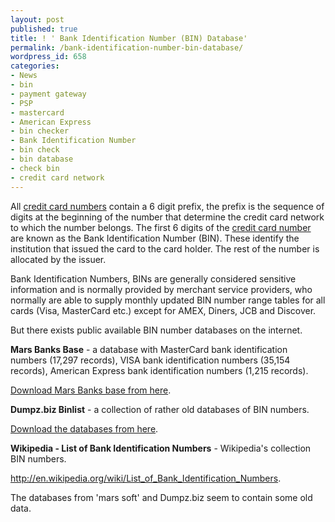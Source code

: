 ```yaml
---
layout: post
published: true
title: ! ' Bank Identification Number (BIN) Database'
permalink: /bank-identification-number-bin-database/
wordpress_id: 658
categories:
- News
- bin
- payment gateway
- PSP
- mastercard
- American Express
- bin checker
- Bank Identification Number
- bin check
- bin database
- check bin
- credit card network
---
```



All <a href="http://en.wikipedia.org/wiki/Credit_card_number">credit card numbers</a> contain a 6 digit prefix, the prefix is the sequence of digits at the beginning of the number that determine the credit card network to which the number belongs. The first 6 digits of the <a href="http://en.wikipedia.org/wiki/Credit_card_number">credit card number</a> are known as the Bank Identification Number (BIN). These identify the institution that issued the card to the card holder. The rest of the number is allocated by the issuer.

Bank Identification Numbers, BINs are generally considered sensitive information and is normally provided by merchant service providers, who normally are able to supply monthly updated BIN number range tables for all cards (Visa, MasterCard etc.)  except for AMEX, Diners, JCB and Discover.

But there exists public available BIN number databases on the internet.

<strong>Mars Banks Base</strong> - a database with MasterCard bank identification numbers (17,297 records), VISA bank identification numbers (35,154 records), American Express bank identification numbers (1,215 records).

<a href="http://www.mars-soft.net/banksbase.htm">Download Mars Banks base from here</a>.

<strong>Dumpz.biz Binlist</strong> - a collection of rather old databases of BIN numbers.

<a href="http://ww34.dumpz.biz/binlist.html">Download the databases from here</a>.

<strong>Wikipedia - List of Bank Identification Numbers</strong> - Wikipedia's collection BIN numbers.

<a href="http://en.wikipedia.org/wiki/List_of_Bank_Identification_Numbers">http://en.wikipedia.org/wiki/List_of_Bank_Identification_Numbers</a>.

The databases from 'mars soft' and Dumpz.biz seem to contain some old data.
